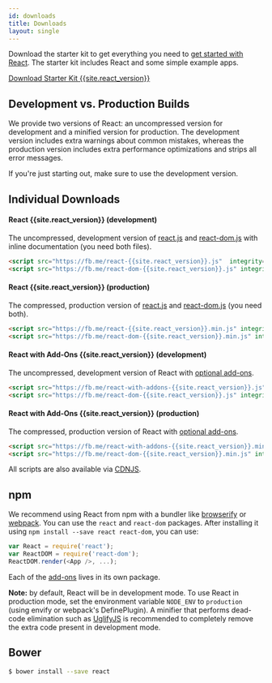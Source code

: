 ```yaml
---
id: downloads
title: Downloads
layout: single
---
```

Download the starter kit to get everything you need to
[get started with React](/react/docs/getting-started.html). The starter kit includes React and some simple example apps.

<div class="buttons-unit downloads">
  <a href="/react/downloads/react-{{site.react_version}}.zip" class="button">
    Download Starter Kit {{site.react_version}}
  </a>
</div>

## Development vs. Production Builds

We provide two versions of React: an uncompressed version for development and a minified version for production. The development version includes extra warnings about common mistakes, whereas the production version includes extra performance optimizations and strips all error messages.

If you're just starting out, make sure to use the development version.

## Individual Downloads

#### React {{site.react_version}} (development)
The uncompressed, development version of [react.js](https://fb.me/react-{{site.react_version}}.js) and [react-dom.js](https://fb.me/react-dom-{{site.react_version}}.js) with inline documentation (you need both files).

```html
<script src="https://fb.me/react-{{site.react_version}}.js"  integrity="sha384-xQae1pUPdAKUe0u0KUTNt09zzdwheX4VSUsV8vatqM+t6X7rta01qOzessL808ox" crossorigin="anonymous"></script>
<script src="https://fb.me/react-dom-{{site.react_version}}.js" integrity="sha384-A1t0GCrR06cTHvMjaxeSE8XOiz6j7NvWdmxhN/9z748wEvJTVk13Rr8gMzTUnd8G" crossorigin="anonymous"></script>
```

#### React {{site.react_version}} (production)
The compressed, production version of [react.js](https://fb.me/react-{{site.react_version}}.min.js) and [react-dom.js](https://fb.me/react-dom-{{site.react_version}}.min.js) (you need both).

```html
<script src="https://fb.me/react-{{site.react_version}}.min.js" integrity="sha384-zTm/dblzLXQNp3CgY+hfaC/WJ6h4XtNrePh2CW2+rO9GPuNiPb9jmthvAL+oI/dQ" crossorigin="anonymous"></script>
<script src="https://fb.me/react-dom-{{site.react_version}}.min.js" integrity="sha384-ntqCsHbLdMxT352UbhPbT7fqjE8xi4jLmQYQa8mYR+ylAapbXRfdsDweueDObf7m" crossorigin="anonymous"></script>
```

#### React with Add-Ons {{site.react_version}} (development)
The uncompressed, development version of React with [optional add-ons](/react/docs/addons.html).

```html
<script src="https://fb.me/react-with-addons-{{site.react_version}}.js" integrity="sha384-I5TF2q2QDmB31aN5lcClArdUo+WJH/Yi3hcH3PBVXFe5DYtYCFh7Jx/dmpba12zn" crossorigin="anonymous"></script>
<script src="https://fb.me/react-dom-{{site.react_version}}.js" integrity="sha384-A1t0GCrR06cTHvMjaxeSE8XOiz6j7NvWdmxhN/9z748wEvJTVk13Rr8gMzTUnd8G" crossorigin="anonymous"></script>
```

#### React with Add-Ons {{site.react_version}} (production)
The compressed, production version of React with [optional add-ons](/react/docs/addons.html).

```html
<script src="https://fb.me/react-with-addons-{{site.react_version}}.min.js" integrity="sha384-KPHTQfiYMhtsIRbZcY4ri1lBYZQbj4ePsSdzODR2Bu5L5ts3APVyqwKPBThO5Hgc" crossorigin="anonymous"></script>
<script src="https://fb.me/react-dom-{{site.react_version}}.min.js" integrity="sha384-ntqCsHbLdMxT352UbhPbT7fqjE8xi4jLmQYQa8mYR+ylAapbXRfdsDweueDObf7m" crossorigin="anonymous"></script>
```

All scripts are also available via [CDNJS](https://cdnjs.com/libraries/react/).

## npm

We recommend using React from npm with a bundler like [browserify](http://browserify.org/) or [webpack](https://webpack.github.io/). You can use the `react` and `react-dom` packages. After installing it using `npm install --save react react-dom`, you can use:

```js
var React = require('react');
var ReactDOM = require('react-dom');
ReactDOM.render(<App />, ...);
```

Each of the [add-ons](/react/docs/addons.html) lives in its own package.

**Note:** by default, React will be in development mode. To use React in production mode, set the environment variable `NODE_ENV` to `production` (using envify or webpack's DefinePlugin). A minifier that performs dead-code elimination such as [UglifyJS](https://github.com/mishoo/UglifyJS2) is recommended to completely remove the extra code present in development mode.

## Bower

```sh
$ bower install --save react
```

